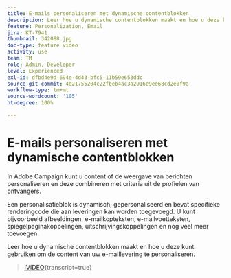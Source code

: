 ```yaml
---
title: E-mails personaliseren met dynamische contentblokken
description: Leer hoe u dynamische contentblokken maakt en hoe u deze kunt gebruiken om de content van uw e-maillevering te personaliseren.
feature: Personalization, Email
jira: KT-7941
thumbnail: 342088.jpg
doc-type: feature video
activity: use
team: TM
role: Admin, Developer
level: Experienced
exl-id: dfbd4e9d-694e-4d43-bfc5-11b59e653ddc
source-git-commit: 4d21755204c22fbeb4ac3a2916e9ee68cd2e0f9a
workflow-type: tm+mt
source-wordcount: '105'
ht-degree: 100%

---
```


# E-mails personaliseren met dynamische contentblokken

In Adobe Campaign kunt u content of de weergave van berichten personaliseren en deze combineren met criteria uit de profielen van ontvangers.

Een personalisatieblok is dynamisch, gepersonaliseerd en bevat specifieke renderingcode die aan leveringen kan worden toegevoegd. U kunt bijvoorbeeld afbeeldingen, e-mailkopteksten, e-mailvoetteksten, spiegelpaginakoppelingen, uitschrijvingskoppelingen en nog veel meer toevoegen.

Leer hoe u dynamische contentblokken maakt en hoe u deze kunt gebruiken om de content van uw e-maillevering te personaliseren.

>[!VIDEO](https://video.tv.adobe.com/v/342088?quality=12&learn=on){transcript=true}
